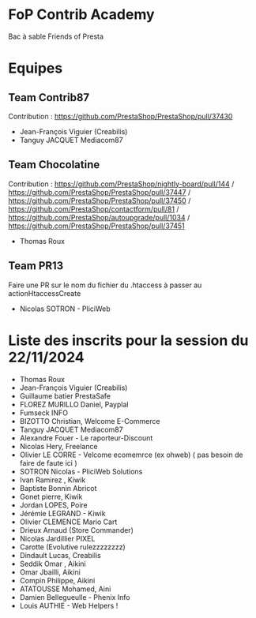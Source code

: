 # FoP Contrib Academy
Bac à sable Friends of Presta

# Equipes

## Team Contrib87
Contribution : https://github.com/PrestaShop/PrestaShop/pull/37430
- Jean-François Viguier (Creabilis)
- Tanguy JACQUET Mediacom87

## Team Chocolatine
Contribution : https://github.com/PrestaShop/nightly-board/pull/144 / 
https://github.com/PrestaShop/PrestaShop/pull/37447 / 
https://github.com/PrestaShop/PrestaShop/pull/37450 / 
https://github.com/PrestaShop/contactform/pull/81 / 
https://github.com/PrestaShop/autoupgrade/pull/1034 / 
https://github.com/PrestaShop/PrestaShop/pull/37451
- Thomas Roux


## Team PR13
Faire une PR sur le nom du fichier du .htaccess à passer au actionHtaccessCreate
- Nicolas SOTRON - PliciWeb

  

# Liste des inscrits pour la session du 22/11/2024

- Thomas Roux
- Jean-François Viguier (Creabilis)
- Guillaume batier PrestaSafe
- FLOREZ MURILLO Daniel, Payplal
- Fumseck INFO
- BIZOTTO Christian, Welcome E-Commerce
- Tanguy JACQUET Mediacom87
- Alexandre Fouer - Le raporteur-Discount
- Nicolas Hery, Freelance
- Olivier LE CORRE - Velcome ecomemrce (ex ohweb) ( pas besoin de faire de faute ici )
- SOTRON Nicolas - PliciWeb Solutions
- Ivan Ramirez , Kiwik
- Baptiste Bonnin Abricot
- Gonet pierre, Kiwik
- Jordan LOPES, Poire
- Jérémie LEGRAND - Kiwik
- Olivier CLEMENCE Mario Cart
- Drieux Arnaud (Store Commander)
- Nicolas Jardillier PIXEL
- Carotte (Evolutive rulezzzzzzzz)
- Dindault Lucas, Creabilis
- Seddik Omar , Aikini
- Omar Jbailli, Aikini
- Compin Philippe, Aikini
- ATATOUSSE Mohamed, Aini
- Damien Bellegueulle - Phenix Info
- Louis AUTHIE - Web Helpers !
